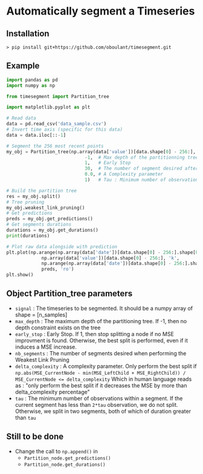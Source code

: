 # Automatically segment a Timeseries

## Installation

```
> pip install git+https://github.com/oboulant/timesegment.git
```

## Example

```python
import pandas as pd
import numpy as np

from timesegment import Partition_tree

import matplotlib.pyplot as plt

# Read data
data = pd.read_csv('data_sample.csv')
# Invert time axis (specific for this data)
data = data.iloc[::-1]

# Segment the 256 most recent points
my_obj = Partition_tree(np.array(data['value'])[data.shape[0] - 256:], # data as numpy array
                             -1,  # Max depth of the partitionning tree
                             1,   # Early Stop
                             30,  # The number of segment desired after pruning
                             0.0, # A Complexity parameter
                             1)   # Tau : Minimum number of observations within a segment

# Build the partition tree
res = my_obj.split()
# Tree pruning
my_obj.weakest_link_pruning()
# Get predictions
preds = my_obj.get_predictions()
# Get segments durations
durations = my_obj.get_durations()
print(durations)

# Plot raw data alongside with prediction
plt.plot(np.arange(np.array(data['date'])[data.shape[0] - 256:].shape[0]),
             np.array(data['value'])[data.shape[0] - 256:], 'k',
             np.arange(np.array(data['date'])[data.shape[0] - 256:].shape[0]),
             preds, 'ro')
plt.show()
```

## Object Partition_tree parameters

* `signal` : The timeseries to be segmented. It should be a numpy array of shape = [n_samples]
* `max_depth` : The maximum depth of the partitioning tree. If -1, then no depth constraint exists on the tree
* `early_stop` : Early Stop. If 1, then stop splitting a node if no MSE improvment is found. Otherwise, the best split is performed, even if it induces a MSE increase.
* `nb_segments` : The number of segments desired when performing the Weakest Link Pruning
* `delta_complexity` : A complexity parameter. Only perform the best split if `np.abs(MSE_CurrentNode - min(MSE_LeftChild + MSE_RightChild)) / MSE_CurrentNode <= delta_complexity` Which in human language reads as : "only perform the best split if it decreases the MSE by more than delta_complexity percentage"
* `tau` : The minimum number of observations within a segment. If the current segment has less than `2*tau` observation, we do not split. Otherwise, we split in two segments, both of which of duration greater than `tau`

## Still to be done

* Change the call to `np.append()` in 
    * `Partition_node.get_predictions()`
    * `Partition_node.get_durations()`

